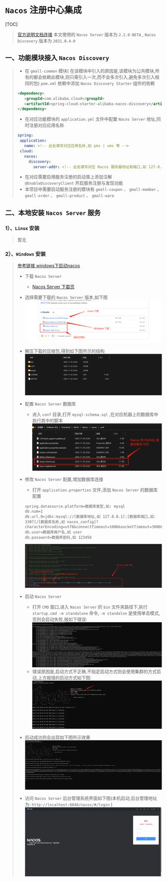 # `Nacos` 注册中心集成

[TOC]


> [官方说明文档连接](https://github.com/alibaba/spring-cloud-alibaba/blob/2021.x/spring-cloud-alibaba-examples/nacos-example/nacos-discovery-example/readme-zh.md)
> 本文使用的 `Nacos Server` 版本为 `2.2.0-BETA` , `Nacos Discovery` 版本为 `2021.0.4.0`

## 一、功能模块接入 `Nacos Discovery`
>
> - 在 `gmall-common` 模块(
>    在该模块中引入的原因是,该模块为公共模块,所有的都会依赖此模块,则只需引入一次,而不会多次引入,避免多次引入相同的包) `pom.xml`
>    依赖中添加 `Nacos Discovery Starter` 组件的依赖
>
> ```xml
> <dependency>
>    <groupId>com.alibaba.cloud</groupId>
>    <artifactId>spring-cloud-starter-alibaba-nacos-discovery</artifactId>
> </dependency>
> ```
> - 在对应功能模块的 `application.yml` 文件中配置 `Nacos Server` 地址,同时注册对应应用名称
>
>```yml
>spring:
>  application:
>    name: <!-- 此处填写对应应用名称,如 pms | ums 等 -->
>  cloud:
>    nacos:
>      discovery:
>        server-addr: <!-- 此处填写对应 Nacos 服务器地址和端口,如 127.0.0.1:8848 -->
>```
>
> - 在对应需要启用服务注册的启动类上添加注解 `@EnableDiscoveryClient` 开启服务注册与发现功能
> - 本项目中需要启动服务注册的模块有 `gmall-coupon` 、 `gmall-member` 、 `gmall-order` 、 `gmall-product` 、 `gmall-ware`

## 二、本地安装 `Nacos Server` 服务

### 1）、`Linux` 安装

> 暂无

### 2）、`Windows` 安装

> [参考链接 windows下启动nacos](https://blog.csdn.net/weixin_44021888/article/details/125993022)
> - 下载 `Nacos Server`
>   - [Nacos Server 下载页](https://github.com/alibaba/nacos/releases)
>  - 选择需要下载的 `Nacos Server` 版本,如下图 <br>
>    ![](./img/NacosDownload.png)
>  - 解压下载的压缩包,得到如下图所示的结构 <br>
>    ![](./img/NacosCatalogue.png)
> - 配置 `Nacos Server` 数据库
>   - 进入 `conf` 目录,打开 `mysql-schema.sql` ,在对应机器上的数据库中执行其中的脚本 <br>
> ![](./img/NacosMySQLScript.png)
> - 修改 `Nacos Server` 配置,增加数据库连接
>   - 打开 `application.properties` 文件,添加 `Nacos Server` 的数据库配置
>
>    ```properties
>    spring.datasource.platform=数据库类型,如: mysql
>    db.num=1
>    db.url.0=jdbc:mysql://[数据库地址,如 127.0.0.1]:[数据库端口,如: 3307]/[数据库名称,如 nacos_config]?characterEncoding=utf8&connectTimeout=1000&socketTimeout=3000&autoReconnect=true&serverTimezone=UTC
>    db.user=数据库用户名,如 user
>    db.password=数据库密码,如 123456
>    ```
>   ![](./img/NacosServerDatabaseConfig.png)
> - 启动 `Nacos Server`
>   - 打开 `CMD` 窗口,进入 `Nacos Server` 的 `bin` 文件夹路径下,执行 `startup.cmd -m standalone` 命令, `-m standalon`
      是使用单击模式,否则会启动失败,报如下错误: <br>
> ![](./img/NacosStartError1.png)
>   - 错误原因是,启动方式不正确,不指定启动方式则会使用集群的方式启动,上方报错的启动方式如下图:
> ![](./img/NacosServerClusterModeStart1.png)
> - 启动成功则会出现如下图所示效果
> ![](./img/NacosServerStartSuccess.png)
> - 访问 `Nacos Server` 后台管理系统界面如下图(本机启动,后台管理地址为: `http://localhost:8848/nacos/#/login` )
> ![](./img/NacosManagerPage.png)

